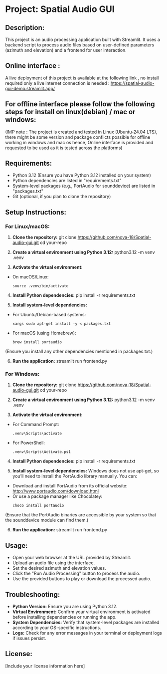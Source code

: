 Project: Spatial Audio GUI
===========================

Description:
-------------
This project is an audio processing application built with Streamlit. It uses a backend script to process audio files based on user-defined parameters (azimuth and elevation) and a frontend for user interaction.

Online interface :
-------------
A live deployment of this project is available at the following link , no install required only a live internet connection is needed :
https://spatial-audio-gui-demo.streamlit.app/

For offline interface please follow the following steps for install on linux(debian) / mac  or  windows:
-------------------------------------------------------------------------------------------------
(IMP note : The project is created and tested in Linux (Ubuntu-24.04 LTS), there might be some version and package conflicts possible for offline working in windows and mac os hence, Online interface is provided and requested to be used as it is tested across the platforms)

Requirements:
--------------
- Python 3.12 (Ensure you have Python 3.12 installed on your system)
- Python dependencies are listed in "requirements.txt"
- System-level packages (e.g., PortAudio for sounddevice) are listed in "packages.txt"
- Git (optional, if you plan to clone the repository)

Setup Instructions:
--------------------

### For Linux/macOS:
1. **Clone the repository:**
git clone https://github.com/nova-18/Spatial-audio-gui.git
cd your-repo


2. **Create a virtual environment using Python 3.12:**
python3.12 -m venv .venv


3. **Activate the virtual environment:**
- On macOS/Linux:
  ```
  source .venv/bin/activate
  ```

4. **Install Python dependencies:**
pip install -r requirements.txt


5. **Install system-level dependencies:**
- For Ubuntu/Debian-based systems:
  ```
  xargs sudo apt-get install -y < packages.txt
  ```
- For macOS (using Homebrew):
  ```
  brew install portaudio
  ```
(Ensure you install any other dependencies mentioned in packages.txt.)

6. **Run the application:**
streamlit run frontend.py


### For Windows:
1. **Clone the repository:**
git clone https://github.com/nova-18/Spatial-audio-gui.git
cd your-repo

2. **Create a virtual environment using Python 3.12:**
python3.12 -m venv .venv

3. **Activate the virtual environment:**
- For Command Prompt:
  ```
  .venv\Scripts\activate
  ```
- For PowerShell:
  ```
  .venv\Scripts\Activate.ps1
  ```

4. **Install Python dependencies:**
pip install -r requirements.txt


5. **Install system-level dependencies:**
Windows does not use apt-get, so you’ll need to install the PortAudio library manually. You can:
- Download and install PortAudio from its official website: http://www.portaudio.com/download.html
- Or use a package manager like Chocolatey:
  ```
  choco install portaudio
  ```
(Ensure that the PortAudio binaries are accessible by your system so that the sounddevice module can find them.)

6. **Run the application:**
streamlit run frontend.py

Usage:
-------
- Open your web browser at the URL provided by Streamlit.
- Upload an audio file using the interface.
- Set the desired azimuth and elevation values.
- Click the "Run Audio Processing" button to process the audio.
- Use the provided buttons to play or download the processed audio.

Troubleshooting:
-----------------
- **Python Version:** Ensure you are using Python 3.12.
- **Virtual Environment:** Confirm your virtual environment is activated before installing dependencies or running the app.
- **System Dependencies:** Verify that system-level packages are installed according to your OS-specific instructions.
- **Logs:** Check for any error messages in your terminal or deployment logs if issues persist.


License:
---------
[Include your license information here]

